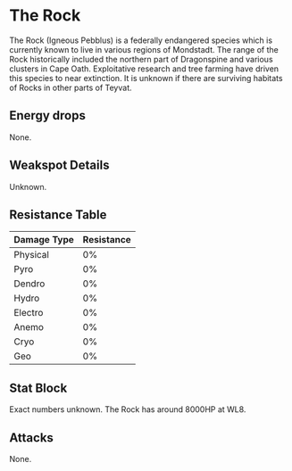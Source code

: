 # The Rock

The Rock (Igneous Pebblus) is a federally endangered species which is currently known to live in various regions of Mondstadt. The range of the Rock historically included the northern part of Dragonspine and various clusters in Cape Oath. Exploitative research and tree farming have driven this species to near extinction. It is unknown if there are surviving habitats of Rocks in other parts of Teyvat.

## Energy drops

None.

## Weakspot Details

Unknown.

## Resistance Table

| Damage Type | Resistance |
| :---------- | :--------- |
| Physical    | 0%         |
| Pyro        | 0%         |
| Dendro      | 0%         |
| Hydro       | 0%         |
| Electro     | 0%         |
| Anemo       | 0%         |
| Cryo        | 0%         |
| Geo         | 0%         |

## Stat Block

Exact numbers unknown. The Rock has around 8000HP at WL8.

## Attacks

None.